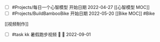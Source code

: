 - [ ] #Projects/每日一个心智模型  开始日期 2022-04-27  [[心智模型 MOC]]
- [ ] #Projects/BuildBambooBike 开始日期 2022-05-20  [[Bike MOC]] #Bike 

[[视频制作]]

- [ ] #task kk 暑假跑步视频 🔼 📅 2022-09-01